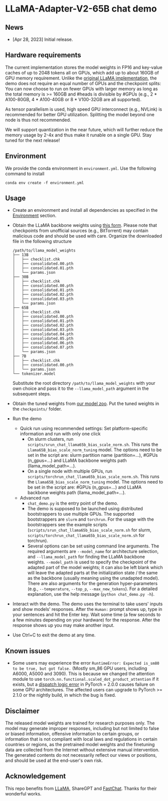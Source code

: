 # LLaMA-Adapter-V2-65B chat demo

## News

* [Apr 28, 2023] Initial release.

## Hardware requirements

The current implementation stores the model weights in FP16 and key-value caches of up to 2048 tokens all on GPUs, which add up to about 160GB of GPU memory requirement. Unlike the [original LLaMA implementation](https://github.com/facebookresearch/llama), the demo does not require an equal number of GPUs and the checkpoint splits: You can now choose to run on fewer GPUs with larger memory as long as the total memory is >= 160GB and #heads is divisible by #GPUs (e.g., 2 * A100-80GB, 4 * A100-40GB or 8 * V100-32GB are all supported).

As tensor parallelism is used, high speed GPU interconnect (e.g., NVLink) is recommended for better GPU utilization. Splitting the model beyond one node is thus not recommended.

We will support quantization in the near future, which will further reduce the memory usage by 2-4x and thus make it runable on a single GPU. Stay tuned for the next release!

## Environment

We provide the conda environment in `environment.yml`. Use the following command to install

```
conda env create -f environment.yml
```

## Usage

* Create an environment and install all dependencies as specified in the [Environment](#Environment) section.

* Obtain the LLaMA backbone weights using [this form](https://forms.gle/jk851eBVbX1m5TAv5). Please note that checkpoints from unofficial sources (e.g., BitTorrent) may contain malicious code and should be used with care. Organize the downloaded file in the following structure
  ```
  /path/to/llama_model_weights
  ├── 13B
  │   ├── checklist.chk
  │   ├── consolidated.00.pth
  │   ├── consolidated.01.pth
  │   └── params.json
  ├── 30B
  │   ├── checklist.chk
  │   ├── consolidated.00.pth
  │   ├── consolidated.01.pth
  │   ├── consolidated.02.pth
  │   ├── consolidated.03.pth
  │   └── params.json
  ├── 65B
  │   ├── checklist.chk
  │   ├── consolidated.00.pth
  │   ├── consolidated.01.pth
  │   ├── consolidated.02.pth
  │   ├── consolidated.03.pth
  │   ├── consolidated.04.pth
  │   ├── consolidated.05.pth
  │   ├── consolidated.06.pth
  │   ├── consolidated.07.pth
  │   └── params.json
  ├── 7B
  │   ├── checklist.chk
  │   ├── consolidated.00.pth
  │   └── params.json
  └── tokenizer.model
  ```

  Substitute the root directory `/path/to/llama_model_weights` with your own choice and pass it to the `--llama_model_path` argument in the subsequent steps. 

* Obtain the tuned weights from [our model zoo](checkpoints/model_zoo.md). Put the tuned weights in the `checkpoints/` folder.

* Run the demo

  * Quick run using recommended settings: Set platform-specific information and run with only one click
    * On slurm clusters, run `scripts/srun_chat_llama65b_bias_scale_norm.sh`. This runs the `Llama65B_bias_scale_norm_tuning` model. The options need to be set in the script are: slurm partition name (partition=...), #GPUs (n_gpus=...) and LLaMA backbone weights path (llama_model_path=...).
    * On a single node with multiple GPUs, run `scripts/torchrun_chat_llama65b_bias_scale_norm.sh`. This runs the `Llama65B_bias_scale_norm_tuning` model. The options need to be set in the script are: #GPUs (n_gpus=...) and LLaMA backbone weights path (llama_model_path=...).
  * Advanced run
    * `chat_demo.py` is the entry point of the demo.
    * The demo is supposed to be launched using distributed bootstrappers to use multiple GPUs. The supported bootstrappers are `slurm` and `torchrun`. For the usage with the bootstrappers see the example scripts (`scripts/srun_chat_llama65b_bias_scale_norm.sh` for slurm, `scripts/torchrun_chat_llama65b_bias_scale_norm.sh` for torchrun).
    * Several options can be set using command line arguments. The required arguments are `--model_name` for architecture selection, and `--llama_model_path` for finding the LLaMA backbone weights. `--model_path` is used to specify the checkpoint of the adapted part of the model weights; it can also be left blank which will leave the adapted parts at the initialization state / the same as the backbone (usually meaning using the unadapted model). There are also arguments for the generation hyper-parameters (e.g., `--temperature`, `--top_p`, `--max_new_tokens`). For a detailed explanation, use the help message (`python chat_demo.py -h`).

* Interact with the demo. The demo uses the terminal to take users' inputs and show models' responses. After the `Human:` prompt shows up, type in your sentences and hit the Enter key. Wait some time (a few seconds to a few minutes depending on your hardware) for the response. After the response shows up you may make another input.

* Use Ctrl+C to exit the demo at any time.

## Known issues

* Some users may experience the error `RuntimeError: Expected is_sm80 to be true, but got false.` (Mostly sm_86 GPU users, including A6000, A5000 and 3090). This is because we changed the attention module to use `torch.nn.functional.scaled_dot_product_attention` if it exists, but a [dispatch logic error](https://github.com/pytorch/pytorch/issues/94883) in PyTorch = 2.0.0 causes failure on some GPU architectures. The affected users can upgrade to PyTorch >= 2.1.0 or the nightly build, in which the bug is fixed.

## Disclaimer

The released model weights are trained for research purposes only. The model may generate improper responses, including but not limited to false or biased information, offensive information to certain groups, or information that is not compliant with local laws and regulations in certain countries or regions, as the pretrained model weights and the finetuning data are collected from the Internet without extensive manual intervention. The generated contents do not necessarily reflect our views or positions, and should be used at the end-user's own risk.

## Acknowledgement

This repo benefits from [LLaMA](https://github.com/facebookresearch/llama), ShareGPT and [FastChat](https://github.com/lm-sys/FastChat). Thanks for their wonderful works.
